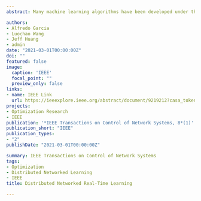 ```yaml
---
abstract: Many machine learning algorithms have been developed under the assumption that data sets are already available in batch form. Yet in many application domains data is only available sequentially overtime via compute nodes in different geographic locations. In this paper, we consider the problem of learning a model when streaming data cannot be transferred to a single location in a timely fashion. In such cases, a distributed architecture for learning relying on a network of interconnected "local" nodes is required. We propose a distributed scheme in which every local node implements stochastic gradient updates based upon a local data stream. To ensure robust estimation, a network regularization penalty is used to maintain a measure of cohesion in the ensemble of models. We show the ensemble average approximates a stationary point and  characterize the degree to which individual models differ from the ensemble average. We compare the results with federated learning to conclude the proposed approach is more robust to heterogeneity in data streams (data rates and estimation quality). We illustrate the results with an application to image classification with a deep learning model based upon convolutional neural networks.

authors:
- Alfredo Garcia
- Luochao Wang
- Jeff Huang
- admin
date: "2021-03-01T00:00:00Z"
doi: ""
featured: false
image:
  caption: 'IEEE'
  focal_point: ""
  preview_only: false
links:
- name: IEEE Link
  url: https://ieeexplore.ieee.org/abstract/document/9219212?casa_token=B6bKb6ZaQsIAAAAA:4-mOIDzD-ktDsmdubgDMveptn2HRO6k5g7vvwguTsMh1vWAj7dUFVMBP_Eui8JYKeOjJcuhy/
projects: 
- Optimization Research
- IEEE
publication: '*IEEE Transactions on Control of Network Systems, 8*(1)'
publication_short: "IEEE"
publication_types:
- "2"
publishDate: "2021-03-01T00:00:00Z"

summary: IEEE Transactions on Control of Network Systems
tags:
- Optimization
- Distributed Networked Learning
- IEEE
title: Distributed Networked Real-Time Learning

---
```


